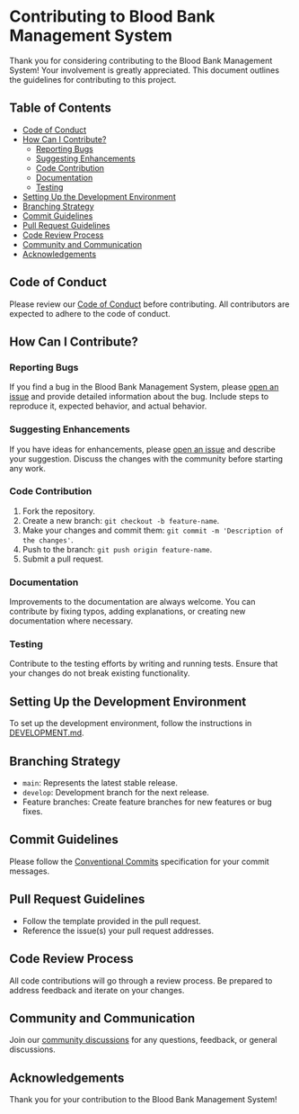 # Contributing to Blood Bank Management System

Thank you for considering contributing to the Blood Bank Management System! Your involvement is greatly appreciated. This document outlines the guidelines for contributing to this project.


## Table of Contents

- [Code of Conduct](#code-of-conduct)
- [How Can I Contribute?](#how-can-i-contribute)
  - [Reporting Bugs](#reporting-bugs)
  - [Suggesting Enhancements](#suggesting-enhancements)
  - [Code Contribution](#code-contribution)
  - [Documentation](#documentation)
  - [Testing](#testing)
- [Setting Up the Development Environment](#setting-up-the-development-environment)
- [Branching Strategy](#branching-strategy)
- [Commit Guidelines](#commit-guidelines)
- [Pull Request Guidelines](#pull-request-guidelines)
- [Code Review Process](#code-review-process)
- [Community and Communication](#community-and-communication)
- [Acknowledgements](#acknowledgements)


## Code of Conduct
Please review our [Code of Conduct](CODE_OF_CONDUCT.md) before contributing. All contributors are expected to adhere to the code of conduct.


## How Can I Contribute?

### Reporting Bugs

If you find a bug in the Blood Bank Management System, please [open an issue](../../issues) and provide detailed information about the bug. Include steps to reproduce it, expected behavior, and actual behavior.

### Suggesting Enhancements

If you have ideas for enhancements, please [open an issue](../../issues) and describe your suggestion. Discuss the changes with the community before starting any work.

### Code Contribution

1. Fork the repository.
2. Create a new branch: `git checkout -b feature-name`.
3. Make your changes and commit them: `git commit -m 'Description of the changes'`.
4. Push to the branch: `git push origin feature-name`.
5. Submit a pull request.

### Documentation

Improvements to the documentation are always welcome. You can contribute by fixing typos, adding explanations, or creating new documentation where necessary.

### Testing

Contribute to the testing efforts by writing and running tests. Ensure that your changes do not break existing functionality.

## Setting Up the Development Environment

To set up the development environment, follow the instructions in [DEVELOPMENT.md](DEVELOPMENT.md).

## Branching Strategy

- `main`: Represents the latest stable release.
- `develop`: Development branch for the next release.
- Feature branches: Create feature branches for new features or bug fixes.

## Commit Guidelines

Please follow the [Conventional Commits](https://www.conventionalcommits.org/) specification for your commit messages.

## Pull Request Guidelines

- Follow the template provided in the pull request.
- Reference the issue(s) your pull request addresses.

## Code Review Process

All code contributions will go through a review process. Be prepared to address feedback and iterate on your changes.

## Community and Communication

Join our [community discussions](https://) for any questions, feedback, or general discussions.

## Acknowledgements
Thank you for your contribution to the Blood Bank Management System!
